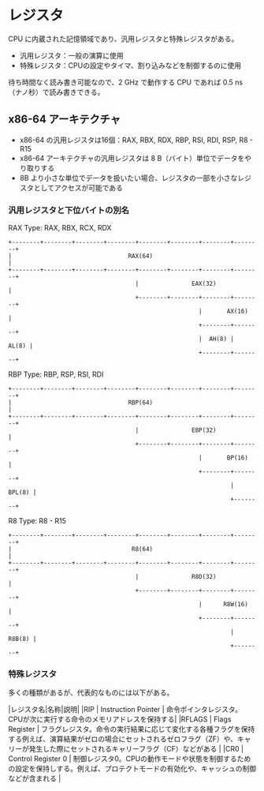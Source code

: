 # レジスタ

CPU に内蔵された記憶領域であり、汎用レジスタと特殊レジスタがある。

- 汎用レジスタ：一般の演算に使用 
- 特殊レジスタ：CPUの設定やタイマ、割り込みなどを制御するのに使用

待ち時間なく読み書き可能なので、2 GHz で動作する CPU であれば 0.5 ns （ナノ秒）で読み書きできる。

## x86-64 アーキテクチャ

- x86-64 の汎用レジスタは16個：RAX, RBX, RDX, RBP, RSI, RDI, RSP, R8 - R15
- x86-64 アーキテクチャの汎用レジスタは 8 B（バイト）単位でデータをやり取りする
- 8B より小さな単位でデータを扱いたい場合、レジスタの一部を小さなレジスタとしてアクセスが可能である

### 汎用レジスタと下位バイトの別名

RAX Type: RAX, RBX, RCX, RDX

```plaintext
+--------+--------+--------+--------+--------+--------+--------+--------+
|                                 RAX(64)                               |
+--------+--------+--------+--------+--------+--------+--------+--------+
                                    |               EAX(32)             |
                                    +--------+--------+--------+--------+
                                                      |       AX(16)    |
                                                      +--------+--------+
                                                      |  AH(8) |  AL(8) |
                                                      +--------+--------+
```

RBP Type: RBP, RSP, RSI, RDI

```plaintext
+--------+--------+--------+--------+--------+--------+--------+--------+
|                                 RBP(64)                               |
+--------+--------+--------+--------+--------+--------+--------+--------+
                                    |               EBP(32)             |
                                    +--------+--------+--------+--------+
                                                      |       BP(16)    |
                                                      +--------+--------+
                                                               | BPL(8) |
                                                               +--------+
```

R8 Type: R8 - R15

```
+--------+--------+--------+--------+--------+--------+--------+--------+
|                                  R8(64)                               |
+--------+--------+--------+--------+--------+--------+--------+--------+
                                    |               R8D(32)             |
                                    +--------+--------+--------+--------+
                                                      |      R8W(16)    |
                                                      +--------+--------+
                                                               | R8B(8) |
                                                               +--------+
```

### 特殊レジスタ

多くの種類があるが、代表的なものには以下がある。

|レジスタ名|名称|説明|
|RIP | Instruction Pointer | 命令ポインタレジスタ。CPUが次に実行する命令のメモリアドレスを保持する|
|RFLAGS | Flags Register | フラグレジスタ。命令の実行結果に応じて変化する各種フラグを保持する例えば、演算結果がゼロの場合にセットされるゼロフラグ（ZF）や、キャリーが発生した際にセットされるキャリーフラグ（CF）などがある |
|CR0 | Control Register 0 | 制御レジスタ0。CPUの動作モードや状態を制御するための設定を保持しする。例えば、プロテクトモードの有効化や、キャッシュの制御などが含まれる |

